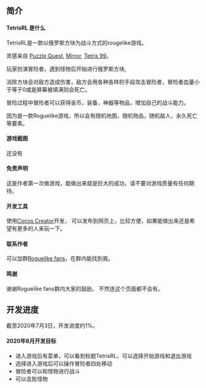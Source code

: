 


## 简介

#### TetrisRL 是什么

TetrisRL是一款以俄罗斯方块为战斗方式的rougelike游戏。

灵感来自 [Puzzle Quest](https://en.wikipedia.org/wiki/Puzzle_Quest:_Challenge_of_the_Warlords), [Mirror](https://en.wikipedia.org/wiki/Tetris_99), [Tetris 99](https://en.wikipedia.org/wiki/Tetris_99)。

玩家扮演冒险者，遇到怪物后开始进行俄罗斯方块,

消除方块会对敌方造成伤害，敌方会用各种各样的手段攻击冒险者，冒险者血量小于等于0或是屏幕被填满则会死亡。

冒险过程中冒险者可以获得金币，装备，神器等物品，增加自己的战斗能力。

因为是一款Roguelike游戏，所以会有随机地图，随机物品，随机敌人，永久死亡等要素。

#### 游戏截图

还没有

#### 免责声明

这是作者第一次做游戏，能做出来就是巨大的成功，请不要对游戏质量有任何期待。

#### 开发工具

使用[Cocos Creator](https://docs.cocos.com/creator/manual/zh/)开发，
可以发布到网页上，比较方便，如果能做出来还是希望有更多的人来玩一下。

#### 联系作者

可以加群[Roguelike fans](https://jq.qq.com/?_wv=1027&k=im3NBLaJ)，在群内能找到我。

#### 鸣谢

谢谢Roguelike fans群内大家的鼓励， 不然连这个页面都不会有。


## 开发进度

截至2020年7月3日，开发进度约1%。

#### 2020年8月开发目标

- 进入游戏后有菜单，可以看到标题TetrisRL，可以选择开始游戏和退出游戏
- 选择进入游戏后可以操作冒险者四处移动
- 冒险者可以和怪物进行战斗
- 可以击败怪物
